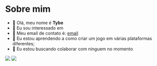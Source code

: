 # Sobre mim

- 👋 Olá, meu nome é **Tybe**
- 👀 Eu sou interessado em 
- 📧 Meu email de contato é: [email](pinto.brendha@escola.pr.gov.br)
- 🌱 Eu estou aprendendo a como criar um jogo em várias plataformas diferentes;
- 💞️ Eu estou buscando colaborar com ninguem no momento

![](https://img.shields.io/badge/Scratch-4D97FF?style=for-the-badge&logo=Scratch&logoColor=white)
![](https://img.shields.io/badge/JavaScript-323330?style=for-the-badge&logo=javascript&logoColor=F7DF1E)
